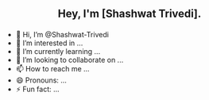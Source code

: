 ## <p align="center">Hey, I'm [Shashwat Trivedi].</p>

- 👋 Hi, I’m @Shashwat-Trivedi
- 👀 I’m interested in ...
- 🌱 I’m currently learning ...
- 💞️ I’m looking to collaborate on ...
- 📫 How to reach me ...
- 😄 Pronouns: ...
- ⚡ Fun fact: ...

